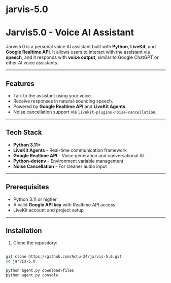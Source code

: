 # jarvis-5.0

# Jarvis5.0 - Voice AI Assistant

Jarvis5.0 is a personal voice AI assistant built with **Python**, **LiveKit**, and **Google Realtime API**. It allows users to interact with the assistant via **speech**, and it responds with **voice output**, similar to Google ChatGPT or other AI voice assistants.

---

## Features

- Talk to the assistant using your voice.
- Receive responses in natural-sounding speech.
- Powered by **Google Realtime API** and **LiveKit Agents**.
- Noise cancellation support via `livekit-plugins-noise-cancellation`.

---

## Tech Stack

- **Python 3.11+**
- **LiveKit Agents** - Real-time communication framework
- **Google Realtime API** - Voice generation and conversational AI
- **Python-dotenv** - Environment variable management
- **Noise Cancellation** - For cleaner audio input

---

## Prerequisites

- Python 3.11 or higher
- A valid **Google API key** with Realtime API access
- LiveKit account and project setup

---

## Installation

1. Clone the repository:

```bash

git clone https://github.com/Achu-24/jarvis-5.0.git
cd jarvis-5.0

python agent.py download-files
python agent.py console

